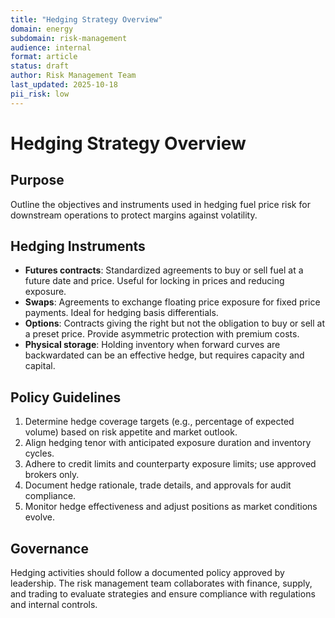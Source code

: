 ```yaml
---
title: "Hedging Strategy Overview"
domain: energy
subdomain: risk-management
audience: internal
format: article
status: draft
author: Risk Management Team
last_updated: 2025-10-18
pii_risk: low
---
```


# Hedging Strategy Overview

## Purpose
Outline the objectives and instruments used in hedging fuel price risk for downstream operations to protect margins against volatility.

## Hedging Instruments

- **Futures contracts**: Standardized agreements to buy or sell fuel at a future date and price. Useful for locking in prices and reducing exposure.
- **Swaps**: Agreements to exchange floating price exposure for fixed price payments. Ideal for hedging basis differentials.
- **Options**: Contracts giving the right but not the obligation to buy or sell at a preset price. Provide asymmetric protection with premium costs.
- **Physical storage**: Holding inventory when forward curves are backwardated can be an effective hedge, but requires capacity and capital.

## Policy Guidelines

1. Determine hedge coverage targets (e.g., percentage of expected volume) based on risk appetite and market outlook.
2. Align hedging tenor with anticipated exposure duration and inventory cycles.
3. Adhere to credit limits and counterparty exposure limits; use approved brokers only.
4. Document hedge rationale, trade details, and approvals for audit compliance.
5. Monitor hedge effectiveness and adjust positions as market conditions evolve.

## Governance

Hedging activities should follow a documented policy approved by leadership. The risk management team collaborates with finance, supply, and trading to evaluate strategies and ensure compliance with regulations and internal controls.
